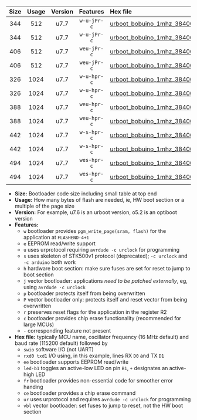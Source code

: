 |Size|Usage|Version|Features|Hex file|
|:-:|:-:|:-:|:-:|:--|
|344|512|u7.7|`w-u-jPr-c`|[urboot_bobuino_1mhz_38400bps_swio_rxd0_txd1_led+b7_fr_ce_ur_vbl.hex](https://raw.githubusercontent.com/stefanrueger/urboot.hex/main/boards/bobuino/fcpu_1mhz/38400_bps/urboot_bobuino_1mhz_38400bps_swio_rxd0_txd1_led+b7_fr_ce_ur_vbl.hex)|
|344|512|u7.7|`w-u-jPr-c`|[urboot_bobuino_1mhz_38400bps_swio_rxd2_txd3_led+b7_fr_ce_ur_vbl.hex](https://raw.githubusercontent.com/stefanrueger/urboot.hex/main/boards/bobuino/fcpu_1mhz/38400_bps/urboot_bobuino_1mhz_38400bps_swio_rxd2_txd3_led+b7_fr_ce_ur_vbl.hex)|
|406|512|u7.7|`weu-jPr-c`|[urboot_bobuino_1mhz_38400bps_swio_rxd0_txd1_ee_led+b7_fr_ce_ur_vbl.hex](https://raw.githubusercontent.com/stefanrueger/urboot.hex/main/boards/bobuino/fcpu_1mhz/38400_bps/urboot_bobuino_1mhz_38400bps_swio_rxd0_txd1_ee_led+b7_fr_ce_ur_vbl.hex)|
|406|512|u7.7|`weu-jPr-c`|[urboot_bobuino_1mhz_38400bps_swio_rxd2_txd3_ee_led+b7_fr_ce_ur_vbl.hex](https://raw.githubusercontent.com/stefanrueger/urboot.hex/main/boards/bobuino/fcpu_1mhz/38400_bps/urboot_bobuino_1mhz_38400bps_swio_rxd2_txd3_ee_led+b7_fr_ce_ur_vbl.hex)|
|326|1024|u7.7|`w-u-hpr-c`|[urboot_bobuino_1mhz_38400bps_swio_rxd0_txd1_led+b7_fr_ce_ur.hex](https://raw.githubusercontent.com/stefanrueger/urboot.hex/main/boards/bobuino/fcpu_1mhz/38400_bps/urboot_bobuino_1mhz_38400bps_swio_rxd0_txd1_led+b7_fr_ce_ur.hex)|
|326|1024|u7.7|`w-u-hpr-c`|[urboot_bobuino_1mhz_38400bps_swio_rxd2_txd3_led+b7_fr_ce_ur.hex](https://raw.githubusercontent.com/stefanrueger/urboot.hex/main/boards/bobuino/fcpu_1mhz/38400_bps/urboot_bobuino_1mhz_38400bps_swio_rxd2_txd3_led+b7_fr_ce_ur.hex)|
|388|1024|u7.7|`weu-hpr-c`|[urboot_bobuino_1mhz_38400bps_swio_rxd0_txd1_ee_led+b7_fr_ce_ur.hex](https://raw.githubusercontent.com/stefanrueger/urboot.hex/main/boards/bobuino/fcpu_1mhz/38400_bps/urboot_bobuino_1mhz_38400bps_swio_rxd0_txd1_ee_led+b7_fr_ce_ur.hex)|
|388|1024|u7.7|`weu-hpr-c`|[urboot_bobuino_1mhz_38400bps_swio_rxd2_txd3_ee_led+b7_fr_ce_ur.hex](https://raw.githubusercontent.com/stefanrueger/urboot.hex/main/boards/bobuino/fcpu_1mhz/38400_bps/urboot_bobuino_1mhz_38400bps_swio_rxd2_txd3_ee_led+b7_fr_ce_ur.hex)|
|442|1024|u7.7|`w-s-hpr-c`|[urboot_bobuino_1mhz_38400bps_swio_rxd0_txd1_led+b7_fr_ce.hex](https://raw.githubusercontent.com/stefanrueger/urboot.hex/main/boards/bobuino/fcpu_1mhz/38400_bps/urboot_bobuino_1mhz_38400bps_swio_rxd0_txd1_led+b7_fr_ce.hex)|
|442|1024|u7.7|`w-s-hpr-c`|[urboot_bobuino_1mhz_38400bps_swio_rxd2_txd3_led+b7_fr_ce.hex](https://raw.githubusercontent.com/stefanrueger/urboot.hex/main/boards/bobuino/fcpu_1mhz/38400_bps/urboot_bobuino_1mhz_38400bps_swio_rxd2_txd3_led+b7_fr_ce.hex)|
|494|1024|u7.7|`wes-hpr-c`|[urboot_bobuino_1mhz_38400bps_swio_rxd0_txd1_ee_led+b7_fr_ce.hex](https://raw.githubusercontent.com/stefanrueger/urboot.hex/main/boards/bobuino/fcpu_1mhz/38400_bps/urboot_bobuino_1mhz_38400bps_swio_rxd0_txd1_ee_led+b7_fr_ce.hex)|
|494|1024|u7.7|`wes-hpr-c`|[urboot_bobuino_1mhz_38400bps_swio_rxd2_txd3_ee_led+b7_fr_ce.hex](https://raw.githubusercontent.com/stefanrueger/urboot.hex/main/boards/bobuino/fcpu_1mhz/38400_bps/urboot_bobuino_1mhz_38400bps_swio_rxd2_txd3_ee_led+b7_fr_ce.hex)|

- **Size:** Bootloader code size including small table at top end
- **Usage:** How many bytes of flash are needed, ie, HW boot section or a multiple of the page size
- **Version:** For example, u7.6 is an urboot version, o5.2 is an optiboot version
- **Features:**
  + `w` bootloader provides `pgm_write_page(sram, flash)` for the application at `FLASHEND-4+1`
  + `e` EEPROM read/write support
  + `u` uses urprotocol requiring `avrdude -c urclock` for programming
  + `s` uses skeleton of STK500v1 protocol (deprecated); `-c urclock` and `-c arduino` both work
  + `h` hardware boot section: make sure fuses are set for reset to jump to boot section
  + `j` vector bootloader: applications *need to be patched externally*, eg, using `avrdude -c urclock`
  + `p` bootloader protects itself from being overwritten
  + `P` vector bootloader only: protects itself and reset vector from being overwritten
  + `r` preserves reset flags for the application in the register R2
  + `c` bootloader provides chip erase functionality (recommended for large MCUs)
  + `-` corresponding feature not present
- **Hex file:** typically MCU name, oscillator frequency (16 MHz default) and baud rate (115200 default) followed by
  + `swio` software I/O (not UART)
  + `rxd0 txd1` I/O using, in this example, lines RX `D0` and TX `D1`
  + `ee` bootloader supports EEPROM read/write
  + `led-b1` toggles an active-low LED on pin `B1`, `+` designates an active-high LED
  + `fr` bootloader provides non-essential code for smoother error handing
  + `ce` bootloader provides a chip erase command
  + `ur` uses urprotocol and requires `avrdude -c urclock` for programming
  + `vbl` vector bootloader: set fuses to jump to reset, not the HW boot section
